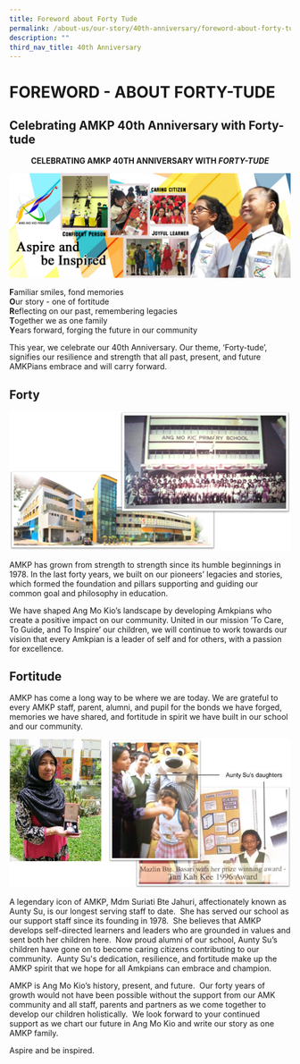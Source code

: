 ```yaml
---
title: Foreword about Forty Tude
permalink: /about-us/our-story/40th-anniversary/foreword-about-forty-tude/
description: ""
third_nav_title: 40th Anniversary
---
```

# FOREWORD - ABOUT FORTY-TUDE


## Celebrating AMKP 40th Anniversary with Forty-tude


<b><center>CELEBRATING AMKP 40TH ANNIVERSARY WITH <i>FORTY-TUDE</i></center></b>
	
![](/images/About%20Us/40th%20Anniversary/Banner.png)
	
	
**F**amiliar smiles, fond memories  <br>
**O**ur story - one of fortitude<br>
**R**eflecting on our past, remembering legacies<br>
**T**ogether we as one family<br>
**Y**ears forward, forging the future in our community

This year, we celebrate our 40th Anniversary. Our theme, ‘Forty-tude’, signifies our resilience and strength that all past, present, and future AMKPians embrace and will carry forward.


## Forty

![](/images/About%20Us/40th%20Anniversary/Humblebeginningstonow.png)

AMKP has grown from strength to strength since its humble beginnings in 1978. In the last forty years, we built on our pioneers’ legacies and stories, which formed the foundation and pillars supporting and guiding our common goal and philosophy in education.  
  
We have shaped Ang Mo Kio’s landscape by developing Amkpians who create a positive impact on our community. United in our mission ’To Care, To Guide, and To Inspire’ our children, we will continue to work towards our vision that every Amkpian is a leader of self and for others, with a passion for excellence.

## Fortitude


AMKP has come a long way to be where we are today. We are grateful to every AMKP staff, parent, alumni, and pupil for the bonds we have forged, memories we have shared, and fortitude in spirit we have built in our school and our community.

![](/images/About%20Us/40th%20Anniversary/foreword%20about%20forty%20tude%203.jpg)

A legendary icon of AMKP, Mdm Suriati Bte Jahuri, affectionately known as Aunty Su, is our longest serving staff to date.  She has served our school as our support staff since its founding in 1978.  She believes that AMKP develops self-directed learners and leaders who are grounded in values and sent both her children here.  Now proud alumni of our school, Aunty Su’s children have gone on to become caring citizens contributing to our community.  Aunty Su's dedication, resilience, and fortitude make up the AMKP spirit that we hope for all Amkpians can embrace and champion.  

AMKP is Ang Mo Kio’s history, present, and future.  Our forty years of growth would not have been possible without the support from our AMK community and all staff, parents and partners as we come together to develop our children holistically.  We look forward to your continued support as we chart our future in Ang Mo Kio and write our story as one AMKP family. 

Aspire and be inspired.